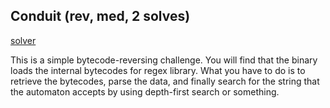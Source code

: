 ## Conduit (rev, med, 2 solves)

[solver](solver/solve.go)

This is a simple bytecode-reversing challenge.
You will find that the binary loads the internal bytecodes for regex library. What you have to do is to retrieve the bytecodes, parse the data, and finally search for the string that the automaton accepts by using depth-first search or something.
